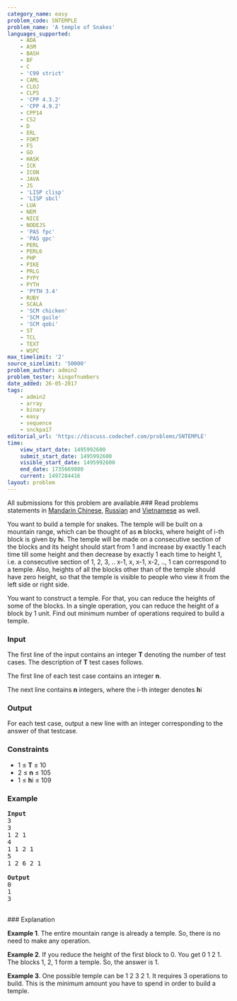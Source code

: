 ```yaml
---
category_name: easy
problem_code: SNTEMPLE
problem_name: 'A temple of Snakes'
languages_supported:
    - ADA
    - ASM
    - BASH
    - BF
    - C
    - 'C99 strict'
    - CAML
    - CLOJ
    - CLPS
    - 'CPP 4.3.2'
    - 'CPP 4.9.2'
    - CPP14
    - CS2
    - D
    - ERL
    - FORT
    - FS
    - GO
    - HASK
    - ICK
    - ICON
    - JAVA
    - JS
    - 'LISP clisp'
    - 'LISP sbcl'
    - LUA
    - NEM
    - NICE
    - NODEJS
    - 'PAS fpc'
    - 'PAS gpc'
    - PERL
    - PERL6
    - PHP
    - PIKE
    - PRLG
    - PYPY
    - PYTH
    - 'PYTH 3.4'
    - RUBY
    - SCALA
    - 'SCM chicken'
    - 'SCM guile'
    - 'SCM qobi'
    - ST
    - TCL
    - TEXT
    - WSPC
max_timelimit: '2'
source_sizelimit: '50000'
problem_author: admin2
problem_tester: kingofnumbers
date_added: 26-05-2017
tags:
    - admin2
    - array
    - binary
    - easy
    - sequence
    - snckpa17
editorial_url: 'https://discuss.codechef.com/problems/SNTEMPLE'
time:
    view_start_date: 1495992600
    submit_start_date: 1495992600
    visible_start_date: 1495992600
    end_date: 1735669800
    current: 1497284416
layout: problem
---
```

All submissions for this problem are available.### Read problems statements in [Mandarin Chinese](http://www.codechef.com/download/translated/SNCKPA17/mandarin/SNTEMPLE.pdf), [Russian](http://www.codechef.com/download/translated/SNCKPA17/russian/SNTEMPLE.pdf) and [Vietnamese](http://www.codechef.com/download/translated/SNCKPA17/vietnamese/SNTEMPLE.pdf) as well.

You want to build a temple for snakes. The temple will be built on a mountain range, which can be thought of as **n** blocks, where height of i-th block is given by **h**i. The temple will be made on a consecutive section of the blocks and its height should start from 1 and increase by exactly 1 each time till some height and then decrease by exactly 1 each time to height 1, i.e. a consecutive section of 1, 2, 3, .. x-1, x, x-1, x-2, .., 1 can correspond to a temple. Also, heights of all the blocks other than of the temple should have zero height, so that the temple is visible to people who view it from the left side or right side.

You want to construct a temple. For that, you can reduce the heights of some of the blocks. In a single operation, you can reduce the height of a block by 1 unit. Find out minimum number of operations required to build a temple.

### Input

The first line of the input contains an integer **T** denoting the number of test cases. The description of **T** test cases follows.

The first line of each test case contains an integer **n**.

The next line contains **n** integers, where the i-th integer denotes **h**i

### Output

For each test case, output a new line with an integer corresponding to the answer of that testcase.

### Constraints

- 1 ≤ **T** ≤ 10
- 2 ≤ **n** ≤ 105
- 1 ≤ **h**i ≤ 109

### Example

<pre>
<b>Input</b>
3
3
1 2 1
4
1 1 2 1
5
1 2 6 2 1

<b>Output</b>
0
1
3

</pre>### Explanation
**Example 1**. The entire mountain range is already a temple. So, there is no need to make any operation.

**Example 2**. If you reduce the height of the first block to 0. You get 0 1 2 1. The blocks 1, 2, 1 form a temple. So, the answer is 1.

**Example 3**. One possible temple can be 1 2 3 2 1. It requires 3 operations to build. This is the minimum amount you have to spend in order to build a temple.
